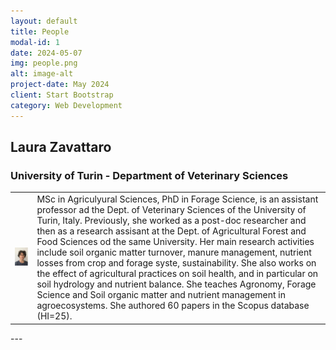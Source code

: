 ```yaml
---
layout: default
title: People
modal-id: 1
date: 2024-05-07
img: people.png
alt: image-alt
project-date: May 2024
client: Start Bootstrap
category: Web Development
---
```

## Laura Zavattaro
### University of Turin - Department  of Veterinary Sciences
<table>
    <tr>
        <td>
            <img src="/img/LZ.jpg" alt="LauraZavattaro" style="width:300px;"> <!-- Resize as needed -->
        </td>
        <td>
            MSc in Agriculyural Sciences, PhD in Forage Science, is an assistant professor ad the Dept. of Veterinary Sciences of the University of Turin, Italy. Previously, she worked as a post-doc researcher and then as a research assisant at the Dept. of Agricultural Forest and Food Sciences od the same University. Her main research activities include soil organic matter turnover, manure management, nutrient losses from crop and forage syste, sustainability. She also works on the effect of agricultural practices on soil health, and in particular on soil hydrology and nutrient balance. She teaches Agronomy, Forage Science and Soil organic matter and nutrient management in agroecosystems. She authored 60 papers in the Scopus database (HI=25).
        </td>
    </tr>
</table>
---